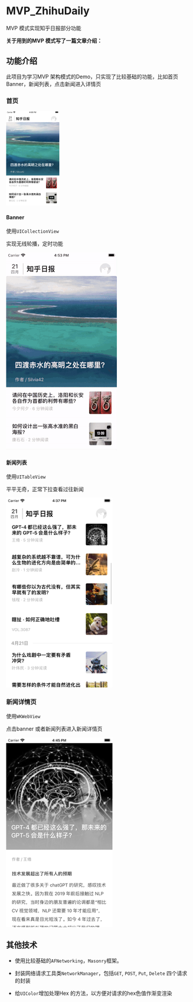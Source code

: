 # MVP_ZhihuDaily
MVP 模式实现知乎日报部分功能

**关于用到的MVP 模式写了一篇文章介绍：**

## 功能介绍

此项目为学习MVP 架构模式的Demo，只实现了比较基础的功能，比如首页Banner，新闻列表，点击新闻进入详情页

### 首页

<img src="assets/首页.png" style="zoom: 25%;" /> 



#### Banner

使用`UICollectionView`

实现无线轮播，定时功能

![](assets/banner.gif) 



#### 新闻列表

使用`UITableView`

平平无奇，正常下拉查看过往新闻

<img src="assets/新闻列表.png" style="zoom:50%;" /> 



### 新闻详情页

使用`WKWebView`

点击banner 或者新闻列表进入新闻详情页

<img src="assets/新闻详情页.png" style="zoom:50%;" /> 



## 其他技术

- 使用比较基础的`AFNetworking`，`Masonry`框架。

- 封装网络请求工具类`NetworkManager`，包括`GET`, `POST`, `Put`, `Delete` 四个请求的封装

- 给`UIColor`增加处理Hex 的方法，以方便对请求的hex色值作渐变渲染
